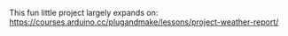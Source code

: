 This fun little project largely expands on: https://courses.arduino.cc/plugandmake/lessons/project-weather-report/
